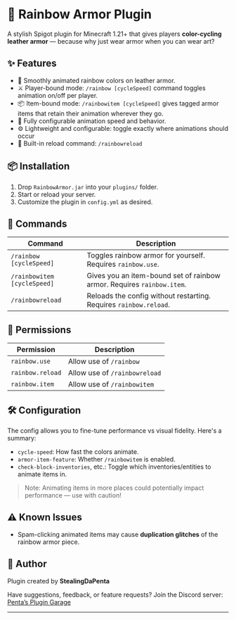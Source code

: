 # 🌈 Rainbow Armor Plugin

A stylish Spigot plugin for Minecraft 1.21+ that gives players **color-cycling leather armor** — because why just wear armor when you can wear art?

## ✨ Features

- 🎨 Smoothly animated rainbow colors on leather armor.
- ⚔️ Player-bound mode: `/rainbow [cycleSpeed]` command toggles animation on/off per player.
- 📦 Item-bound mode: `/rainbowitem [cycleSpeed]` gives tagged armor items that retain their animation wherever they go.
- 🔄 Fully configurable animation speed and behavior.
- ⚙️ Lightweight and configurable: toggle exactly where animations should occur
- 🧪 Built-in reload command: `/rainbowreload`

## 📦 Installation

1. Drop `RainbowArmor.jar` into your `plugins/` folder.
2. Start or reload your server.
3. Customize the plugin in `config.yml` as desired.

## 📜 Commands

| Command | Description |
|--------|-------------|
| `/rainbow [cycleSpeed]` | Toggles rainbow armor for yourself. Requires `rainbow.use`. |
| `/rainbowitem [cycleSpeed]` | Gives you an item-bound set of rainbow armor. Requires `rainbow.item`. |
| `/rainbowreload` | Reloads the config without restarting. Requires `rainbow.reload`. |

## 🔑 Permissions

| Permission | Description |
|------------|-------------|
| `rainbow.use` | Allow use of `/rainbow` |
| `rainbow.reload` | Allow use of `/rainbowreload` |
| `rainbow.item` | Allow use of `/rainbowitem` |

## 🛠 Configuration

The config allows you to fine-tune performance vs visual fidelity. Here's a summary:

- `cycle-speed`: How fast the colors animate.
- `armor-item-feature`: Whether `/rainbowitem` is enabled.
- `check-block-inventories`, etc.: Toggle which inventories/entities to animate items in.

> Note: Animating items in more places could potentially impact performance — use with caution!

## ⚠️ Known Issues

- Spam-clicking animated items may cause **duplication glitches** of the rainbow armor piece.

## 👤 Author

Plugin created by **StealingDaPenta**

Have suggestions, feedback, or feature requests? Join the Discord server: [Penta’s Plugin Garage](https://discord.gg/4KtJcSqk)

---

